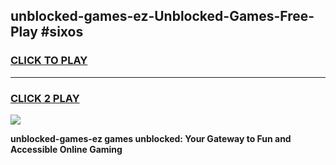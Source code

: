 
## unblocked-games-ez-Unblocked-Games-Free-Play #sixos
<h3>
<a href="https://us.freeplayer.one?title=unblocked-games-ez&ref=9M">CLICK TO PLAY</a></h3>
<hr>

<h3>
<a href="https://us.freeplayer.one?title=unblocked-games-ez&ref=9M">CLICK 2 PLAY</a>
  
</h3>

<a href="https://us.freeplayer.one?title=unblocked-games-ez&ref=9M"><img src="https://clearcache.store/games.png"></a>


**unblocked-games-ez games unblocked: Your Gateway to Fun and Accessible Online Gaming**
